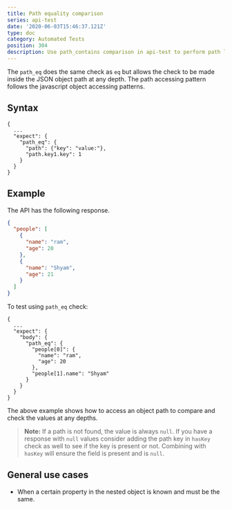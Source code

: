 ```yaml
---
title: Path equality comparison
series: api-test
date: '2020-06-03T15:46:37.121Z'
type: doc
category: Automated Tests
position: 304
description: Use path_contains comparison in api-test to perform path level strict equality checks in your API response.
---
```


The `path_eq` does the same check as `eq` but allows the check to be made inside the JSON object path at any depth. The path accessing pattern follows the javascript object accessing patterns.

## Syntax

```json{4-7}
{
  ...
  "expect": {
    "path_eq": {
      "path": {"key": "value:"},
      "path.key1.key": 1
    }
  }
}

```

## Example

The API has the following response.

```json
{
  "people": [
    {
      "name": "ram",
      "age": 20
    },
    {
      "name": "Shyam",
      "age": 21
    }
  ]
}
```

To test using `path_eq` check:

```json{5-11}
{
  ...
  "expect": {
    "body": {
      "path_eq": {
        "people[0]": {
          "name": "ram",
          "age": 20
        },
        "people[1].name": "Shyam"
      }
    }
  }
}
```

The above example shows how to access an object path to compare and check the values at any depths.

> **Note:** If a path is not found, the value is always `null`. If you have a response with `null` values consider adding the path key in `hasKey` check as well to see if the key is present or not. Combining with `hasKey` will ensure the field is present and is `null`.

## General use cases

- When a certain property in the nested object is known and must be the same.

